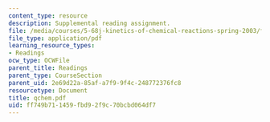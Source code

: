 ```yaml
---
content_type: resource
description: Supplemental reading assignment.
file: /media/courses/5-68j-kinetics-of-chemical-reactions-spring-2003/ff749b711459fbd92f9c70bcbd064df7_qchem.pdf
file_type: application/pdf
learning_resource_types:
- Readings
ocw_type: OCWFile
parent_title: Readings
parent_type: CourseSection
parent_uid: 2e69d22a-85af-a7f9-9f4c-248772376fc8
resourcetype: Document
title: qchem.pdf
uid: ff749b71-1459-fbd9-2f9c-70bcbd064df7
---
```

